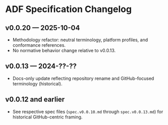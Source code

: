 # ADF Specification Changelog

## v0.0.20 — 2025-10-04
- Methodology refactor: neutral terminology, platform profiles, and conformance references.
- No normative behavior change relative to v0.0.13.

## v0.0.13 — 2024-??-??
- Docs-only update reflecting repository rename and GitHub-focused terminology (historical).

## v0.0.12 and earlier
- See respective spec files (`spec.v0.0.10.md` through `spec.v0.0.13.md`) for historical GitHub-centric framing.

